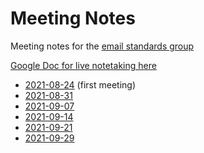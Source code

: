 # Meeting Notes
Meeting notes for the [email standards group](https://github.com/email-standards)

[Google Doc for live notetaking here](https://docs.google.com/document/d/175o-lKCLjsUZxlbif0pIBreZBZ1Ifarc14Cb5rMyFqE/edit?usp=sharing)

* [2021-08-24](2021-08-24.md) (first meeting)
* [2021-08-31](2021-08-31.md)
* [2021-09-07](2021-09-07.md)
* [2021-09-14](2021-09-14.md)
* [2021-09-21](2021-09-21.md)
* [2021-09-29](2021-09-29.md)
